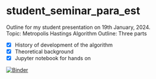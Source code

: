 # student_seminar_para_est
Outline for my student presentation on 19th January, 2024.  
Topic: Metropolis Hastings Algorithm 
Outline: Three parts 
- [x] History of development of the algorithm
- [x] Theoretical background
- [x] Jupyter notebook for hands on

[![Binder](https://mybinder.org/badge_logo.svg)](https://mybinder.org/v2/gh/lsmvivek/student_seminar_para_est/main?labpath=notebooks%2Fpymcmc_para_est.ipynb)
